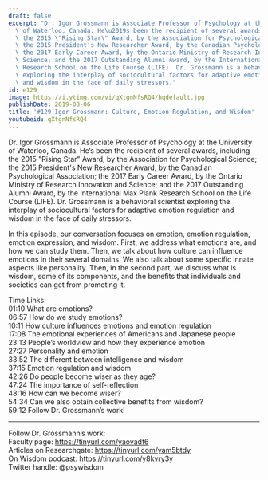 ```yaml
---
draft: false
excerpt: "Dr. Igor Grossmann is Associate Professor of Psychology at the University\
  \ of Waterloo, Canada. He\u2019s been the recipient of several awards, including\
  \ the 2015 \"Rising Star\" Award, by the Association for Psychological Science;\
  \ the 2015 President's New Researcher Award, by the Canadian Psychological Association;\
  \ the 2017 Early Career Award, by the Ontario Ministry of Research Innovation and\
  \ Science; and the 2017 Outstanding Alumni Award, by the International Max Plank\
  \ Research School on the Life Course (LIFE). Dr. Grossmann is a behavioral scientist\
  \ exploring the interplay of sociocultural factors for adaptive emotion regulation\
  \ and wisdom in the face of daily stressors."
id: e129
image: https://i.ytimg.com/vi/qXtgnNfsRQ4/hqdefault.jpg
publishDate: 2019-08-06
title: '#129 Igor Grossmann: Culture, Emotion Regulation, and Wisdom'
youtubeid: qXtgnNfsRQ4
---
```

Dr. Igor Grossmann is Associate Professor of Psychology at the University of Waterloo, Canada. He’s been the recipient of several awards, including the 2015 "Rising Star" Award, by the Association for Psychological Science; the 2015 President's New Researcher Award, by the Canadian Psychological Association; the 2017 Early Career Award, by the Ontario Ministry of Research Innovation and Science; and the 2017 Outstanding Alumni Award, by the International Max Plank Research School on the Life Course (LIFE). Dr. Grossmann is a behavioral scientist exploring the interplay of sociocultural factors for adaptive emotion regulation and wisdom in the face of daily stressors.

In this episode, our conversation focuses on emotion, emotion regulation, emotion expression, and wisdom. First, we address what emotions are, and how we can study them. Then, we talk about how culture can influence emotions in their several domains. We also talk about some specific innate aspects like personality. Then, in the second part, we discuss what is wisdom, some of its components, and the benefits that individuals and societies can get from promoting it.

Time Links:  
01:10  What are emotions?   
06:57  How do we study emotions?                       
10:11  How culture influences emotions and emotion regulation              
17:08  The emotional experiences of Americans and Japanese people    
23:13  People’s worldview and how they experience emotion        
27:27  Personality and emotion           
33:52  The different between intelligence and wisdom      
37:15  Emotion regulation and wisdom  
42:26  Do people become wiser as they age?  
47:24  The importance of self-reflection  
48:16  How can we become wiser?  
54:34  Can we also obtain collective benefits from wisdom?  
59:12  Follow Dr. Grossmann’s work!

---

Follow Dr. Grossmann’s work:  
Faculty page: https://tinyurl.com/yaovadt6  
Articles on Researchgate: https://tinyurl.com/yam5btdy  
On Wisdom podcast: https://tinyurl.com/y8kvry3y  
Twitter handle: @psywisdom

